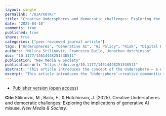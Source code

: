 ```yaml
---
layout: single
permalink: "/UJA7K8TK/"
title: "Creative Underspheres and democratic challenges: Exploring the implications of generative AI misuse"
date: "2025-04-10"
comments: true
published: true
share: true
categories: ["peer-reviewed journal article"]
tags: ["Underspheres", "Generative AI", "AI Policy", "Risk", "Digital Policymaking", "AI Governance"]
authors: "Milica Stilinovic, Francesco Bailo, Jonathon Hutchinson"
doi: "10.1177/14614448251338511"
publication: "New Media & Society"
publication-url: "https://doi.org/10.1177/14614448251338511"
abstract: "This article introduces the concept of the Undersphere – a networked community brought together via creative exchange – to highlight how the increased proliferation of Generative AI poses risks not yet acknowledged by policymakers within emerging AI regulatory frameworks. Employing a single case study methodology – namely, exploring exchanges made on r/StableDiffusion, a known subgroup on Reddit – it illustrates the conceptual parameters of the Undersphere, outlines the potential for creative harm within the GenAI space, and counters these elements against the AI regulatory frameworks found within the EU AI Act. It concludes that a risk management framework that provides a more fluid approach to addressing risks, such as those found in governance frameworks aimed at eradicating climate change, could be better positioned to address insecurities manifesting from the GenAI space."
excerpt: "This article introduces the ‘Undersphere’—creative communities using Generative AI in ways that challenge current policy frameworks and pose emerging risks to democratic values."
---
```


* [Publisher version (open access)](https://doi.org/10.1177/14614448251338511)

**Cite** Stilinovic, M., Bailo, F., & Hutchinson, J. (2025). Creative Underspheres and democratic challenges: Exploring the implications of generative AI misuse. *New Media & Society*.



